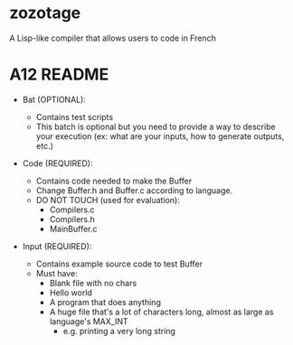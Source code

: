 # zozotage
A Lisp-like compiler that allows users to code in French

# A12 README
* Bat (OPTIONAL):
	- Contains test scripts
	- This batch is optional but you need to provide a way to describe your execution (ex: what are your inputs, how to generate outputs, etc.)

* Code (REQUIRED):
	- Contains code needed to make the Buffer
	- Change Buffer.h and Buffer.c according to language.
	- DO NOT TOUCH (used for evaluation):
    	- Compilers.c
    	- Compilers.h
    	- MainBuffer.c

* Input (REQUIRED):
	- Contains example source code to test Buffer
	- Must have:
		+ Blank file with no chars
		+ Hello world
		+ A program that does anything
		+ A huge file that's a lot of characters long, almost as large as language's MAX_INT
    		+ e.g. printing a very long string
